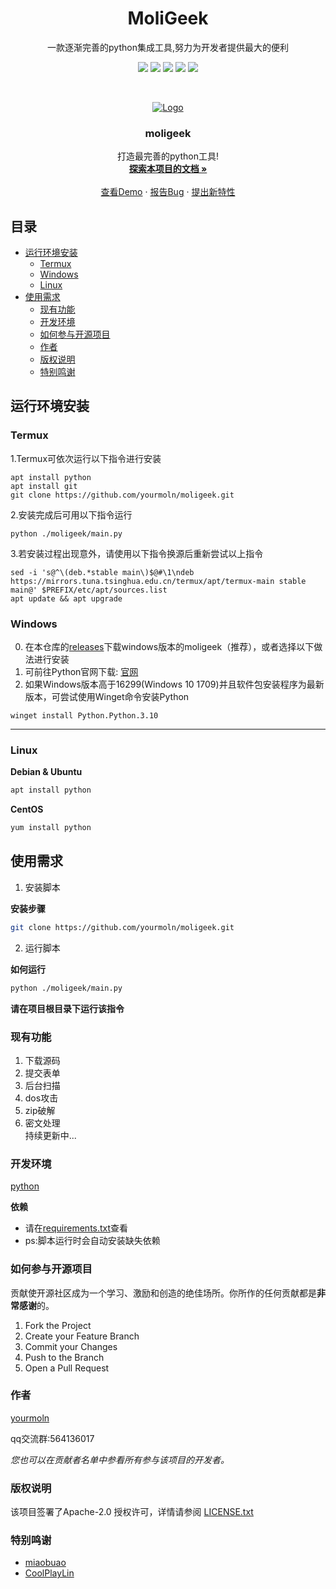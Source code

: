 <h1 align="center">MoliGeek</h1>

<p align="center">一款逐渐完善的python集成工具,努力为开发者提供最大的便利</p>
<!-- PROJECT SHIELDS -->

<p align="center">
<img src="https://img.shields.io/github/contributors/yourmoln/moligeek.svg?style=flat-square">
<img src="https://img.shields.io/github/forks/yourmoln/moligeek.svg?style=flat-square">
<img src="https://img.shields.io/github/stars/yourmoln/moligeek.svg?style=flat-square">
<img src="https://img.shields.io/github/issues/yourmoln/moligeek.svg?style=flat-square">
<a href="https://github.com/yourmoln/moligeek/blob/main/LICENSE"><img src="https://img.shields.io/github/license/yourmoln/moligeek.svg?style=flat-square"></a>
</p>

<!-- PROJECT LOGO -->
<br />

<p align="center">
  <a href="https://github.com/yourmoln/moligeek">
    <img src="https://raw.githubusercontent.com/yourmoln/moligeek/main/logo.ico" alt="Logo">
  </a>

  <h3 align="center">moligeek</h3>
  <p align="center">
    打造最完善的python工具!
    <br />
    <a href="https://github.com/yourmoln/moligeek#%E7%9B%AE%E5%BD%95"><strong>探索本项目的文档 »</strong></a>
    <br />
    <br />
    <a href="https://www.bilibili.com/video/BV1vG411P79B/">查看Demo</a>
    ·
    <a href="https://github.com/yourmoln/moligeek/issues/new?assignees=&labels=bug&projects=&template=bug_report.md&title=%5BBug%5D%E6%88%91%E5%8F%91%E7%8E%B0%E4%B8%80%E4%B8%AA%E6%96%B0%E7%9A%84Bug%3A">报告Bug</a>
    ·
    <a href="https://github.com/yourmoln/moligeek/issues/new?assignees=&labels=help+wanted&projects=&template=feature_request.md&title=%5BFeature+Request%5D%E6%88%91%E6%9C%89%E4%B8%80%E4%B8%AA%E6%96%B0%E7%9A%84%E5%8A%9F%E8%83%BD%E5%BB%BA%E8%AE%AE%3A">提出新特性</a>
  </p>

</p>
 
 
<h2>目录</h2>

- [运行环境安装](#运行环境安装)
  - [Termux](#termux)
  - [Windows](#windows)
  - [Linux](#linux)
- [使用需求](#使用需求)
  - [现有功能](#现有功能)
  - [开发环境](#开发环境)
  - [如何参与开源项目](#如何参与开源项目)
  - [作者](#作者)
  - [版权说明](#版权说明)
  - [特别鸣谢](#特别鸣谢)

## 运行环境安装

### Termux
1.Termux可依次运行以下指令进行安装
```
apt install python
apt install git
git clone https://github.com/yourmoln/moligeek.git
```
2.安装完成后可用以下指令运行
```
python ./moligeek/main.py
```
3.若安装过程出现意外，请使用以下指令换源后重新尝试以上指令
```
sed -i 's@^\(deb.*stable main\)$@#\1\ndeb https://mirrors.tuna.tsinghua.edu.cn/termux/apt/termux-main stable main@' $PREFIX/etc/apt/sources.list
apt update && apt upgrade
```
### Windows
0. 在本仓库的[releases](https://github.com/yourmoln/moligeek/releases)下载windows版本的moligeek（推荐），或者选择以下做法进行安装
1. 可前往Python官网下载: [官网](https://www.python.org/)
2. 如果Windows版本高于16299(Windows 10 1709)并且软件包安装程序为最新版本，可尝试使用Winget命令安装Python
```
winget install Python.Python.3.10
```
---

### Linux



**Debian & Ubuntu**

```sh
apt install python
```

**CentOS**

```sh
yum install python
```

## 使用需求

1. 安装脚本

**安装步骤**

```sh
git clone https://github.com/yourmoln/moligeek.git
```

2. 运行脚本

**如何运行**

```sh
python ./moligeek/main.py
```

**请在项目根目录下运行该指令**

### 现有功能
1. 下载源码  
2. 提交表单  
3. 后台扫描  
4. dos攻击   
5. zip破解  
6. 密文处理  
持续更新中...  

### 开发环境

[python](https://python.org)

**依赖**

- 请在[requirements.txt](https://github.com/yourmoln/moligeek/blob/main/requirements.txt)查看
- ps:脚本运行时会自动安装缺失依赖


### 如何参与开源项目

贡献使开源社区成为一个学习、激励和创造的绝佳场所。你所作的任何贡献都是**非常感谢**的。


1. Fork the Project
2. Create your Feature Branch
3. Commit your Changes
4. Push to the Branch
5. Open a Pull Request


### 作者

[yourmoln](https://github.com/yourmoln)

qq交流群:564136017    

 *您也可以在贡献者名单中参看所有参与该项目的开发者。*

### 版权说明

该项目签署了Apache-2.0 授权许可，详情请参阅 [LICENSE.txt](https://github.com/yourmoln/moligeek/blob/main/LICENSE)

### 特别鸣谢


- [miaobuao](https://github.com/miaobuao)
- [CoolPlayLin](https://github.com/CoolPlayLin)



<!-- links -->
[your-project-path]:yourmoln/moligeek
[contributors-shield]: https://img.shields.io/github/contributors/yourmoln/moligeek.svg?style=flat-square
[contributors-url]: https://github.com/yourmoln/moligeek/graphs/contributors
[forks-shield]: https://img.shields.io/github/forks/yourmoln/moligeek.svg?style=flat-square
[forks-url]: https://github.com/yourmoln/moligeek/network/members
[stars-shield]: https://img.shields.io/github/stars/yourmoln/moligeek.svg?style=flat-square
[stars-url]: https://github.com/yourmoln/moligeek/stargazers
[issues-shield]: https://img.shields.io/github/issues/yourmoln/moligeek.svg?style=flat-square
[issues-url]: https://github.com/yourmoln/moligeek/issues
[license-shield]: https://img.shields.io/github/license/yourmoln/moligeek.svg?style=flat-square
[license-url]: https://github.com/yourmoln/moligeek/blob/main/LICENSE




